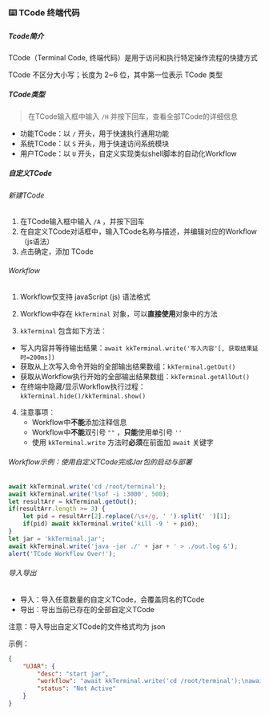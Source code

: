 ### ⌨️ TCode 终端代码

##### Tcode简介

TCode（Terminal Code, 终端代码）是用于访问和执行特定操作流程的快捷方式

TCode 不区分大小写；长度为 2~6 位，其中第一位表示 TCode 类型

##### TCode类型

> 在TCode输入框中输入 `/H` 并按下回车，查看全部TCode的详细信息

- 功能TCode：以 `/` 开头，用于快速执行通用功能
- 系统TCode：以 `S` 开头，用于快速访问系统模块
- 用户TCode：以 `U` 开头，自定义实现类似shell脚本的自动化Workflow

##### 自定义TCode

###### 新建TCode

1. 在TCode输入框中输入 `/A` ，并按下回车
2. 在自定义TCode对话框中，输入TCode名称与描述，并编辑对应的Workflow（js语法）
3. 点击确定，添加 TCode

###### Workflow

1. Workflow仅支持 javaScript (js) 语法格式

2. Workflow中存在 `kkTerminal` 对象，可以**直接使用**对象中的方法
3.  `kkTerminal` 包含如下方法：
   - 写入内容并等待输出结果：`await kkTerminal.write('写入内容'[, 获取结果延时=200ms])`
   - 获取从上次写入命令开始的全部输出结果数组：`kkTerminal.getOut()`
   - 获取从Workflow执行开始的全部输出结果数组：`kkTerminal.getAllOut()`
   - 在终端中隐藏/显示Workflow执行过程：`kkTerminal.hide()/kkTerminal.show()`
4. 注意事项：
   - Workflow中**不能**添加注释信息
   - Workflow中**不能**双引号 `""` ，**只能**使用单引号 `''`
   - 使用 `kkTerminal.write` 方法时**必须**在前面加 `await` 关键字

###### Workflow示例：使用自定义TCode完成Jar包的启动与部署

```js
await kkTerminal.write('cd /root/terminal');
await kkTerminal.write('lsof -i :3000', 500);
let resultArr = kkTerminal.getOut();
if(resultArr.length >= 3) {
    let pid = resultArr[2].replace(/\s+/g, ' ').split(' ')[1];
	if(pid) await kkTerminal.write('kill -9 ' + pid);
}
let jar = 'kkTerminal.jar';
await kkTerminal.write('java -jar ./' + jar + ' > ./out.log &');
alert('TCode Workflow Over!');
```

###### 导入导出

- 导入：导入任意数量的自定义TCode，会覆盖同名的TCode
- 导出：导出当前已存在的全部自定义TCode

注意：导入导出自定义TCode的文件格式均为 json

示例：

```json
{
    "UJAR": {
        "desc": "start jar",
        "workflow": "await kkTerminal.write('cd /root/terminal');\nawait kkTerminal.write('lsof -i :3000', 500);\nlet resultArr = kkTerminal.getOut();\nif(resultArr.length >= 3) {\n    let pid = resultArr[2].replace(/\\s+/g, ' ').split(' ')[1];\n\tif(pid) await kkTerminal.write('kill -9 ' + pid);\n}\nlet jar = 'kkTerminal.jar';\nawait kkTerminal.write('java -jar ./' + jar + ' > ./out.log &');\nalert('TCode Workflow Over!');",
        "status": "Not Active"
    }
}
```
